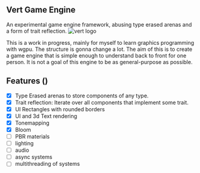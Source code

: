 ## Vert Game Engine

An experimental game engine framework, abusing type erased arenas and a form of trait reflection.
![vert logo](https://github.com/tadeohepperle/vert/assets/62739623/c236ca67-80cc-459d-96d2-f85b24035887)

This is a work in progress, mainly for myself to learn graphics programming with wgpu. The structure is gonna change a lot. 
The aim of this is to create a game engine that is simple enough to understand back to front for one person. It is not a goal of this engine to be as general-purpose as possible.

## Features ()

- [x] Type Erased arenas to store components of any type.
- [x] Trait reflection: Iterate over all components that implement some trait.
- [x] UI Rectangles with rounded borders
- [x] UI and 3d Text rendering
- [x] Tonemapping
- [x] Bloom
- [ ] PBR materials
- [ ] lighting
- [ ] audio
- [ ] async systems
- [ ] multithreading of systems
